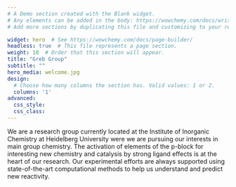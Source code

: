 ```yaml
---
# A Demo section created with the Blank widget.
# Any elements can be added in the body: https://wowchemy.com/docs/writing-markdown-latex/
# Add more sections by duplicating this file and customizing to your requirements.

widget: hero  # See https://wowchemy.com/docs/page-builder/
headless: true  # This file represents a page section.
weight: 10  # Order that this section will appear.
title: "Greb Group"
subtitle: ""
hero_media: welcome.jpg
design:
  # Choose how many columns the section has. Valid values: 1 or 2.
  columns: '1'
advanced:
  css_style:
  css_class:
---
```


We are a research group currently located at the Institute of Inorganic Chemistry at Heidelberg University were we are pursuing our interests in main group chemistry. The activation of elements of the p-block for interesting new chemistry and catalysis by strong ligand effects is at the heart of our research. Our experimental efforts are always supported using state-of-the-art computational methods to help us understand and predict new reactivity.

